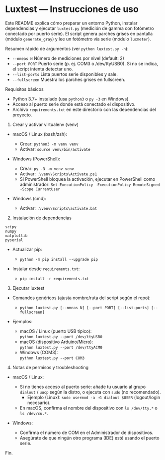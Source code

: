 # Luxtest — Instrucciones de uso

Este README explica cómo preparar un entorno Python, instalar dependencias y ejecutar `luxtest.py` (medición de gamma con fotómetro conectado por puerto serie). El script genera parches grises en pantalla (módulo `generate_gray`) y lee un fotómetro vía serie (módulo `luxmeter`).

Resumen rápido de argumentos (ver `python luxtest.py -h`):
- `--nmeas N`     Número de mediciones por nivel (default: 2)
- `--port PORT`   Puerto serie (p. ej. COM3 o /dev/ttyUSB0). Si no se indica, el script intenta detectar uno.
- `--list-ports`  Lista puertos serie disponibles y sale.
- `--fullscreen`  Muestra los parches grises en fullscreen.

Requisitos básicos
- Python 3.7+ instalado (usa `python3` o `py -3` en Windows).
- Acceso al puerto serie donde está conectado el dispositivo.
- Archivo `requirements.txt` en este directorio con las dependencias del proyecto.

1) Crear y activar virtualenv (venv)

- macOS / Linux (bash/zsh):
  - Crear: `python3 -m venv venv`
  - Activar: `source venv/bin/activate`

- Windows (PowerShell):
  - Crear: `py -3 -m venv venv`
  - Activar: `.\venv\Scripts\Activate.ps1`
  - Si PowerShell bloquea la activación, ejecutar en PowerShell como administrador:
    `Set-ExecutionPolicy -ExecutionPolicy RemoteSigned -Scope CurrentUser`

- Windows (cmd):
  - Activar: `.\venv\Scripts\activate.bat`

2) Instalación de dependencias


```
scipy
numpy
matplotlib
pyserial
```

- Actualizar pip:
  - `python -m pip install --upgrade pip`

- Instalar desde  `requirements.txt`:
  - `pip install -r requirements.txt`


3) Ejecutar luxtest

- Comandos genéricos (ajusta nombre/ruta del script según el repo):
  - `python luxtest.py [--nmeas N] [--port PORT] [--list-ports] [--fullscreen]`

- Ejemplos:
  - macOS / Linux (puerto USB típico):  
    `python luxtest.py --port /dev/ttyUSB0 `
  - macOS (dispositivo Arduino/Micro):  
    `python luxtest.py --port /dev/ttyACM0`
  - Windows (COM3):  
    `python luxtest.py --port COM3`

4) Notas de permisos y troubleshooting

- macOS / Linux:
  - Si no tienes acceso al puerto serie: añade tu usuario al grupo `dialout` / `uucp` según la distro, o ejecuta con `sudo` (no recomendado).
    - Ejemplo (Linux): `sudo usermod -a -G dialout $USER` (logout/login necesario).
  - En macOS, confirma el nombre del dispositivo con `ls /dev/tty.*` o `ls /dev/cu.*`.

- Windows:
  - Confirma el número de COM en el Administrador de dispositivos.
  - Asegúrate de que ningún otro programa (IDE) esté usando el puerto serie.

Fin.
